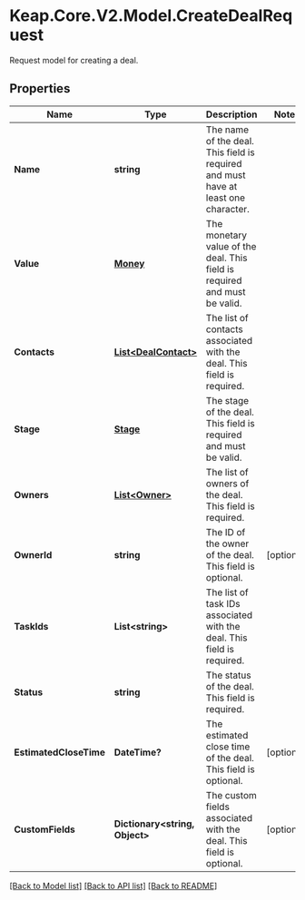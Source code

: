 # Keap.Core.V2.Model.CreateDealRequest
Request model for creating a deal.

## Properties

Name | Type | Description | Notes
------------ | ------------- | ------------- | -------------
**Name** | **string** | The name of the deal. This field is required and must have at least one character. | 
**Value** | [**Money**](Money.md) | The monetary value of the deal. This field is required and must be valid. | 
**Contacts** | [**List&lt;DealContact&gt;**](DealContact.md) | The list of contacts associated with the deal. This field is required. | 
**Stage** | [**Stage**](Stage.md) | The stage of the deal. This field is required and must be valid. | 
**Owners** | [**List&lt;Owner&gt;**](Owner.md) | The list of owners of the deal. This field is required. | 
**OwnerId** | **string** | The ID of the owner of the deal. This field is optional. | [optional] 
**TaskIds** | **List&lt;string&gt;** | The list of task IDs associated with the deal. This field is required. | 
**Status** | **string** | The status of the deal. This field is required. | 
**EstimatedCloseTime** | **DateTime?** | The estimated close time of the deal. This field is optional. | [optional] 
**CustomFields** | **Dictionary&lt;string, Object&gt;** | The custom fields associated with the deal. This field is optional. | [optional] 

[[Back to Model list]](../README.md#documentation-for-models) [[Back to API list]](../README.md#documentation-for-api-endpoints) [[Back to README]](../README.md)

